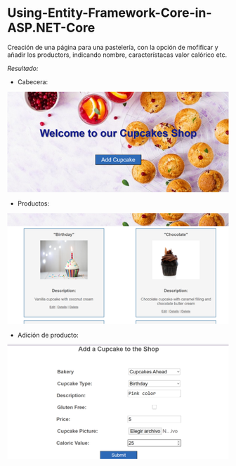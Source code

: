 # Using-Entity-Framework-Core-in-ASP.NET-Core

Creación de una página para una pastelería, con la opción de mofificar y añadir los productors, indicando nombre, característacas valor calórico etc.  

*Resultado:*   
* Cabecera:

![imagen](img1.png)

* Productos:   

![imagen](img2.png)

* Adición de producto: 

![imagen](img3.png)
